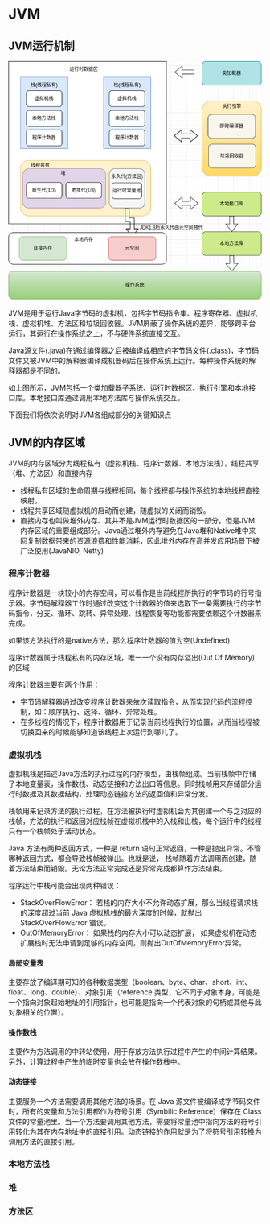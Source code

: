 # JVM

## JVM运行机制

![JVM运行机制和运行时数据区](./images/jvm内存概览.png)

JVM是用于运行Java字节码的虚拟机，包括字节码指令集、程序寄存器、虚拟机栈、虚拟机堆、方法区和垃圾回收器。JVM屏蔽了操作系统的差异，能够跨平台运行，其运行在操作系统之上，不与硬件系统直接交互。

Java源文件(.java)在通过编译器之后被编译成相应的字节码文件(.class)，字节码文件又被JVM中的解释器编译成机器码后在操作系统上运行。每种操作系统的解释器都是不同的。

如上图所示，JVM包括一个类加载器子系统、运行时数据区、执行引擎和本地接口库。本地接口库通过调用本地方法库与操作系统交互。

下面我们将依次说明对JVM各组成部分的关键知识点

## JVM的内存区域

JVM的内存区域分为线程私有（虚拟机栈、程序计数器、本地方法栈），线程共享（堆、方法区）和直接内存

- 线程私有区域的生命周期与线程相同，每个线程都与操作系统的本地线程直接映射。
- 线程共享区域随虚拟机的启动而创建，随虚拟的关闭而销毁。
- 直接内存也叫做堆外内存、其并不是JVM运行时数据区的一部分，但是JVM内存区域的重要组成部分。Java通过堆外内存避免在Java堆和Native堆中来回复制数据带来的资源浪费和性能消耗，因此堆外内存在高并发应用场景下被广泛使用(JavaNIO, Netty)

### 程序计数器

程序计数器是一块较小的内存空间，可以看作是当前线程所执行的字节码的行号指示器。字节码解释器工作时通过改变这个计数器的值来选取下一条需要执行的字节码指令，分支、循环、跳转、异常处理、线程恢复等功能都需要依赖这个计数器来完成。

如果该方法执行的是native方法，那么程序计数器的值为空(Undefined)

程序计数器属于线程私有的内存区域，唯一一个没有内存溢出(Out Of Memory)的区域

程序计数器主要有两个作用：
- 字节码解释器通过改变程序计数器来依次读取指令，从而实现代码的流程控制，如：顺序执行、选择、循环、异常处理。
- 在多线程的情况下，程序计数器用于记录当前线程执行的位置，从而当线程被切换回来的时候能够知道该线程上次运行到哪儿了。

### 虚拟机栈

虚拟机栈是描述Java方法的执行过程的内存模型，由栈帧组成。当前栈帧中存储了本地变量表，操作数栈、动态链接和方法出口等信息。同时栈帧用来存储部分运行时数据及其数据结构，处理动态链接方法的返回值和异常分发。

栈帧用来记录方法的执行过程，在方法被执行时虚拟机会为其创建一个与之对应的栈帧，方法的执行和返回对应栈帧在虚拟机栈中的入栈和出栈，每个运行中的线程只有一个栈帧处于活动状态。

Java 方法有两种返回方式，一种是 return 语句正常返回，一种是抛出异常。不管哪种返回方式，都会导致栈帧被弹出。也就是说， 栈帧随着方法调用而创建，随着方法结束而销毁。无论方法正常完成还是异常完成都算作方法结束。

程序运行中栈可能会出现两种错误：

- StackOverFlowError： 若栈的内存大小不允许动态扩展，那么当线程请求栈的深度超过当前 Java 虚拟机栈的最大深度的时候，就抛出 StackOverFlowError 错误。
- OutOfMemoryError： 如果栈的内存大小可以动态扩展， 如果虚拟机在动态扩展栈时无法申请到足够的内存空间，则抛出OutOfMemoryError异常。

#### 局部变量表

主要存放了编译期可知的各种数据类型（boolean、byte、char、short、int、float、long、double）、对象引用（reference 类型，它不同于对象本身，可能是一个指向对象起始地址的引用指针，也可能是指向一个代表对象的句柄或其他与此对象相关的位置）。

#### 操作数栈

主要作为方法调用的中转站使用，用于存放方法执行过程中产生的中间计算结果。另外，计算过程中产生的临时变量也会放在操作数栈中。

#### 动态链接

主要服务一个方法需要调用其他方法的场景。在 Java 源文件被编译成字节码文件时，所有的变量和方法引用都作为符号引用（Symbilic Reference）保存在 Class 文件的常量池里。当一个方法要调用其他方法，需要将常量池中指向方法的符号引用转化为其在内存地址中的直接引用。动态链接的作用就是为了将符号引用转换为调用方法的直接引用。

### 本地方法栈

### 堆

### 方法区

### 